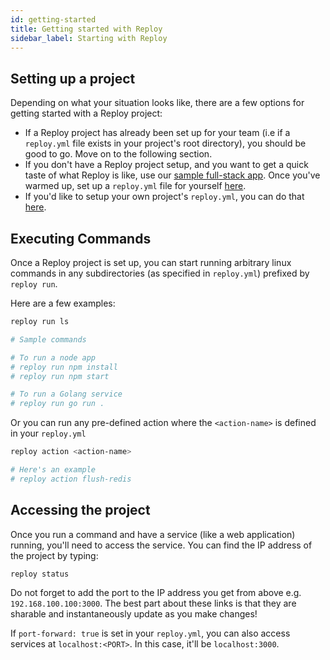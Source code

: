 ```yaml
---
id: getting-started
title: Getting started with Reploy
sidebar_label: Starting with Reploy
---
```


## Setting up a project

Depending on what your situation looks like, there are a few options for getting started with a Reploy project:
- If a Reploy project has already been set up for your team (i.e if a `reploy.yml` file exists in your project's root directory), you should be good to go. Move on to the following section.
- If you don't have a Reploy project setup, and you want to get a quick taste of what Reploy is like, use our [sample full-stack app](sample-fullstack-app.md). Once you've warmed up, set up a `reploy.yml` file for yourself [here](project-setup.md).
- If you'd like to setup your own project's `reploy.yml`, you can do that [here](project-setup.md).

## Executing Commands

Once a Reploy project is set up, you can start running arbitrary linux commands in any subdirectories (as specified in `reploy.yml`) prefixed by `reploy run`.

Here are a few examples:


```bash
reploy run ls

# Sample commands

# To run a node app
# reploy run npm install
# reploy run npm start

# To run a Golang service
# reploy run go run .
```

Or you can run any pre-defined action where the `<action-name>` is defined in your `reploy.yml`

```bash
reploy action <action-name>

# Here's an example
# reploy action flush-redis
```

## Accessing the project

Once you run a command and have a service (like a web application) running, you'll need to access the service. You can find the IP address of the project by typing:

```
reploy status
```

Do not forget to add the port to the IP address you get from above e.g. `192.168.100.100:3000`. The best part about these links is that they are sharable and instantaneously update as you make changes!

If `port-forward: true` is set in your `reploy.yml`, you can also access services at `localhost:<PORT>`. In this case, it'll be `localhost:3000`.
